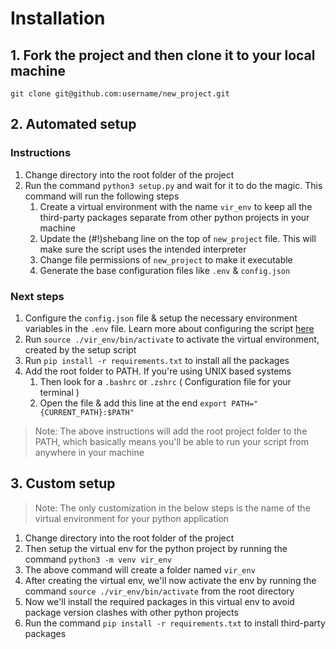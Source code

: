 # Installation

## 1. Fork the project and then clone it to your local machine

`git clone git@github.com:username/new_project.git`

## 2. Automated setup

### Instructions

1. Change directory into the root folder of the project
1. Run the command `python3 setup.py` and wait for it to do the magic. This command will run the following steps
    1. Create a virtual environment with the name `vir_env` to keep all the third-party packages separate from other python projects in your machine
    1. Update the (#!)shebang line on the top of `new_project` file. This will make sure the script uses the intended interpreter
    1. Change file permissions of `new_project` to make it executable
    1. Generate the base configuration files like `.env` & `config.json`

### Next steps

1. Configure the `config.json` file & setup the necessary environment variables in the `.env` file. Learn more about configuring the script [here](./configuring_script.md)
2. Run `source ./vir_env/bin/activate` to activate the virtual environment, created by the setup script
3. Run `pip install -r requirements.txt` to install all the packages
4. Add the root folder to PATH. If you're using UNIX based systems
    1. Then look for a `.bashrc` or `.zshrc` ( Configuration file for your terminal )
    2. Open the file & add this line at the end `export PATH="{CURRENT_PATH}:$PATH"`

> Note: The above instructions will add the root project folder to the PATH, which basically means you'll be able to run your script from anywhere in your machine

## 3. Custom setup

> Note: The only customization in the below steps is the name of the virtual environment for your python application

1. Change directory into the root folder of the project
2. Then setup the virtual env for the python project by running the command `python3 -m venv vir_env`
3. The above command will create a folder named `vir_env`
4. After creating the virtual env, we'll now activate the env by running the command `source ./vir_env/bin/activate` from the root directory
5. Now we'll install the required packages in this virtual env to avoid package version clashes with other python projects
6. Run the command `pip install -r requirements.txt` to install third-party packages
